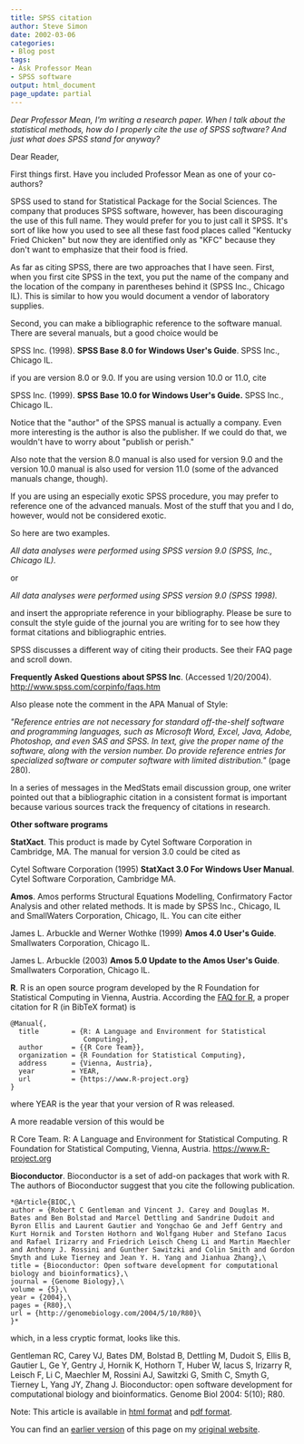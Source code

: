 ```yaml
---
title: SPSS citation
author: Steve Simon
date: 2002-03-06
categories:
- Blog post
tags:
- Ask Professor Mean
- SPSS software
output: html_document
page_update: partial
---
```


*Dear Professor Mean, I'm writing a research paper. When I talk about
the statistical methods, how do I properly cite the use of SPSS
software? And just what does SPSS stand for anyway?*

<!--more-->

Dear Reader,

First things first. Have you included Professor Mean as one of your co-authors?

SPSS used to stand for Statistical Package for the Social Sciences. The company that produces SPSS software, however, has been discouraging the use of this full name. They would prefer for you to just call it SPSS. It's sort of like how you used to see all these fast food places called "Kentucky Fried Chicken" but now they are identified only as "KFC" because they don't want to emphasize that their food is fried.

As far as citing SPSS, there are two approaches that I have seen. First, when you first cite SPSS in the text, you put the name of the company and the location of the company in parentheses behind it (SPSS Inc., Chicago IL). This is similar to how you would document a vendor of laboratory supplies.

Second, you can make a bibliographic reference to the software manual. There are several manuals, but a good choice would be

SPSS Inc. (1998). **SPSS Base 8.0 for Windows User's Guide**. SPSS Inc., Chicago IL.

if you are version 8.0 or 9.0. If you are using version 10.0 or 11.0, cite

SPSS Inc. (1999). **SPSS Base 10.0 for Windows User's Guide.** SPSS Inc., Chicago IL.

Notice that the "author" of the SPSS manual is actually a company. Even more interesting is the author is also the publisher. If we could do that, we wouldn't have to worry about "publish or perish."

Also note that the version 8.0 manual is also used for version 9.0 and the version 10.0 manual is also used for version 11.0 (some of the advanced manuals change, though).

If you are using an especially exotic SPSS procedure, you may prefer to reference one of the advanced manuals. Most of the stuff that you and I do, however, would not be considered exotic.

So here are two examples.

*All data analyses were performed using SPSS version 9.0 (SPSS, Inc., Chicago IL).*

or

*All data analyses were performed using SPSS version 9.0 (SPSS 1998).*

and insert the appropriate reference in your bibliography. Please be sure to consult the style guide of the journal you are writing for to see how they format citations and bibliographic entries.

SPSS discusses a different way of citing their products. See their FAQ page and scroll down.

**Frequently Asked Questions about SPSS Inc**. (Accessed 1/20/2004). <http://www.spss.com/corpinfo/faqs.htm>

Also please note the comment in the APA Manual of Style:

*"Reference entries are not necessary for standard off-the-shelf software and programming languages, such as Microsoft Word, Excel, Java, Adobe, Photoshop, and even SAS and SPSS. In text, give the proper name of the software, along with the version number. Do provide reference entries for specialized software or computer software with limited distribution."* (page 280).

In a series of messages in the MedStats email discussion group, one writer pointed out that a bibliographic citation in a consistent format is important because various sources track the frequency of citations in research.

**Other software programs**

**StatXact**. This product is made by Cytel Software Corporation in Cambridge, MA. The manual for version 3.0 could be cited as

Cytel Software Corporation (1995) **StatXact 3.0 For Windows User Manual**. Cytel Software Corporation, Cambridge MA.

**Amos**. Amos performs Structural Equations Modelling, Confirmatory Factor Analysis and other related methods. It is made by SPSS Inc., Chicago, IL and SmallWaters Corporation, Chicago, IL. You can cite either

James L. Arbuckle and Werner Wothke (1999) **Amos 4.0 User's Guide**. Smallwaters Corporation, Chicago IL.

James L. Arbuckle (2003) **Amos 5.0 Update to the Amos User's Guide**. Smallwaters Corporation, Chicago IL.

**R**. R is an open source program developed by the R Foundation for Statistical Computing in Vienna, Austria. According the [FAQ for R][rfa1], a proper citation for R (in BibTeX format) is

```
@Manual{,
  title        = {R: A Language and Environment for Statistical
                  Computing},
  author       = {{R Core Team}},
  organization = {R Foundation for Statistical Computing},
  address      = {Vienna, Austria},
  year         = YEAR,
  url          = {https://www.R-project.org}
}
```

where YEAR is the year that your version of R was released.

A more readable version of this would be

R Core Team. R: A Language and Environment for Statistical Computing. R Foundation for Statistical Computing, Vienna, Austria. https://www.R-project.org

[rfa1]: http://cran.r-project.org/doc/FAQ/R-FAQ.html

**Bioconductor**. Bioconductor is a set of add-on packages that work with R. The authors of Bioconductor suggest that you cite the following publication.

```
*@Article{BIOC,\
author = {Robert C Gentleman and Vincent J. Carey and Douglas M.
Bates and Ben Bolstad and Marcel Dettling and Sandrine Dudoit and
Byron Ellis and Laurent Gautier and Yongchao Ge and Jeff Gentry and
Kurt Hornik and Torsten Hothorn and Wolfgang Huber and Stefano Iacus
and Rafael Irizarry and Friedrich Leisch Cheng Li and Martin Maechler
and Anthony J. Rossini and Gunther Sawitzki and Colin Smith and Gordon
Smyth and Luke Tierney and Jean Y. H. Yang and Jianhua Zhang},\
title = {Bioconductor: Open software development for computational
biology and bioinformatics},\
journal = {Genome Biology},\
volume = {5},\
year = {2004},\
pages = {R80},\
url = {http://genomebiology.com/2004/5/10/R80}\
}*
```

which, in a less cryptic format, looks like this.

Gentleman RC, Carey VJ, Bates DM, Bolstad B, Dettling M, Dudoit S, Ellis B, Gautier L, Ge Y, Gentry J, Hornik K, Hothorn T, Huber W, Iacus S, Irizarry R, Leisch F, Li C, Maechler M, Rossini AJ, Sawitzki G, Smith C, Smyth G, Tierney L, Yang JY, Zhang J. Bioconductor: open software development for computational biology and bioinformatics.  Genome Biol 2004: 5(10); R80. 

Note: This article is available in [html format][gen1] and [pdf format][gen2].

[gen1]: http://genomebiology.com/2004/5/10/R80
[gen2]: http://genomebiology.com/content/pdf/gb-2004-5-10-r80.pdf

You can find an [earlier version][sim1] of this page on my [original website][sim2].

[sim1]: http://www.pmean.com/02/citation.html
[sim2]: http://www.pmean.com/original_site.html
